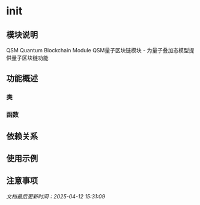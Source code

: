 # __init__

## 模块说明
QSM Quantum Blockchain Module
QSM量子区块链模块 - 为量子叠加态模型提供量子区块链功能

## 功能概述

### 类


### 函数


## 依赖关系

## 使用示例

## 注意事项

*文档最后更新时间：2025-04-12 15:31:09*